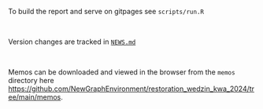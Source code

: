 
To build the report and serve on gitpages see `scripts/run.R`

<br>

Version changes are tracked in [`NEWS.md`]('NEWS.md`)

<br>

Memos can be downloaded and viewed in the browser from the `memos` directory here https://github.com/NewGraphEnvironment/restoration_wedzin_kwa_2024/tree/main/memos.




    

   

